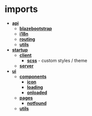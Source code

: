 <!-- this entire file is auto-generated -->

# imports

<!-- optional markdown-notes-tree directory description starts here -->

<!-- optional markdown-notes-tree directory description ends here -->

- [**api**](api)
  - [**blazebootstrap**](api/blazebootstrap)
  - [**i18n**](api/i18n)
  - [**routing**](api/routing)
  - [**utils**](api/utils)
- [**startup**](startup)
  - [**client**](startup/client)
    - [**scss**](startup/client/scss) - custom styles / theme
  - [**server**](startup/server)
- [**ui**](ui)
  - [**components**](ui/components)
    - [**icon**](ui/components/icon)
    - [**loading**](ui/components/loading)
    - [**onloaded**](ui/components/onloaded)
  - [**pages**](ui/pages)
    - [**notfound**](ui/pages/notfound)
  - [**utils**](ui/utils)
